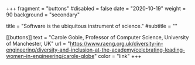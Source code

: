 +++ 
fragment = "buttons"
#disabled = false
date = "2020-10-19" 
weight = 90 
background = "secondary"

title = "Software is the ubiquitous instrument of science." 
#subtitle = ""

[[buttons]]
  text = "Carole Goble, Professor of Computer Science, University of Manchester, UK"
  url = "https://www.raeng.org.uk/diversity-in-engineering/diversity-and-inclusion-at-the-academy/celebrating-leading-women-in-engineering/carole-globe"
  color = "link"
+++
